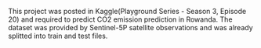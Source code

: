This project was posted in Kaggle(Playground Series - Season 3, Episode 20) and required to predict CO2 emission prediction in Rowanda. The dataset was provided by Sentinel-5P satellite observations and was already splitted into train and test files.
